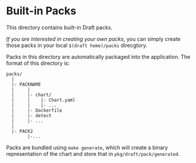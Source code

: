 # Built-in Packs

This directory contains built-in Draft packs.

_If you are interested in creating your own packs_, you can simply create those
packs in your local `$(draft home)/packs` direcgtory.

Packs in this directory are automatically packaged into the application. The
format of this directory is:

```
packs/
  |
  |- PACKNAME
  |     |
  |     |- chart/
  |     |    |- Chart.yaml
  |     |    |- ...
  |     |- Dockerfile
  |     |- detect
  |     |- ...
  |
  |- PACK2
        |-...
```

Packs are bundled using `make generate`, which will create a binary representation
of the chart and store that in `pkg/draft/pack/generated`.
